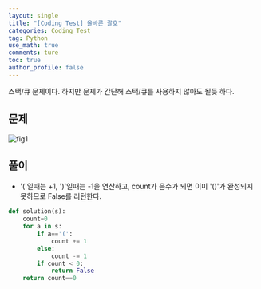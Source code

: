 ```yaml
---
layout: single
title: "[Coding Test] 올바른 괄호"
categories: Coding_Test
tag: Python
use_math: true
comments: ture
toc: true
author_profile: false
---
```


스택/큐 문제이다. 하지만 문제가 간단해 스택/큐를 사용하지 않아도 될듯 하다.

## 문제 
![fig1]({{site.url}}/images/2023-03-26-ct17/문제설명.png)

## 풀이
* '('일때는 +1, ')'일때는 -1을 연산하고, count가 음수가 되면 이미 '()'가 완성되지 못하므로 False를 리턴한다.

```python
def solution(s):
    count=0
    for a in s:
        if a=='(':
            count += 1
        else:
            count -= 1
        if count < 0:
            return False
    return count==0
```